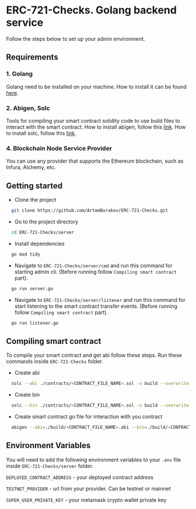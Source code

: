 # ERC-721-Checks. Golang backend service

Follow the steps below to set up your admin environment.

## Requirements

### 1. Golang

Golang need to be installed on your machine. How to install it can be found [here](https://go.dev/doc/install).

### 2. Abigen, Solc

Tools for compiling your smart contract solidity code to use build files to interact with the smart contract.
How to install abigen, follow this [link](https://geth.ethereum.org/docs/tools/abigen).
How to install solc, follow this [link](https://goethereumbook.org/smart-contract-compile/).

### 4. Blockchain Node Service Provider

You can use any provider that supports the Ethereum blockchain, such as Infura, Alchemy, etc.

## Getting started

- Clone the project

```bash
  git clone https://github.com/ArtemBurakov/ERC-721-Checks.git
```

- Go to the project directory

```bash
  cd ERC-721-Checks/server
```

- Install dependencies

```bash
  go mod tidy
```

- Navigate to `ERC-721-Checks/server/cmd` and run this command for starting admin cli. (Before running follow `Compiling smart contract` part).

```bash
  go run server.go
```

- Navigate to `ERC-721-Checks/server/listener` and run this command for start listening to the smart contract transfer events. (Before running follow `Compiling smart contract` part).

```bash
  go run listener.go
```

## Compiling smart contract

To compile your smart contract and get abi follow these steps. Run these commands inside `ERC-721-Checks` folder.

- Create abi

```bash
  solc --abi ./contracts/<CONTRACT_FILE_NAME>.sol -o build --overwrite
```

- Create bin

```bash
  solc --bin ./contracts/<CONTRACT_FILE_NAME>.sol -o build --overwrite
```

- Create smart contract go file for interaction with you contract

```bash
  abigen --abi=./build/<CONTRACT_FILE_NAME>.abi --bin=./build/<CONTRACT_FILE_NAME>.bin --pkg=contract --out=./../server/contract/<CONTRACT_FILE_NAME>.go
```

## Environment Variables

You will need to add the following environment variables to your `.env` file inside `ERC-721-Checks/server` folder.

`DEPLOYED_CONTRACT_ADDRESS` - your deployed contract address

`TESTNET_PROVIDER` - url from your provider. Can be testnet or mainnet

`SUPER_USER_PRIVATE_KEY` - your metamask crypto wallet private key
